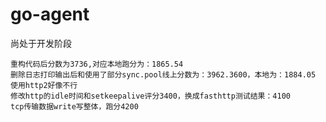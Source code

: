 
# go-agent

尚处于开发阶段


```
重构代码后分数为3736,对应本地跑分为：1865.54
删除日志打印输出后和使用了部分sync.pool线上分数为：3962.3600，本地为：1884.05
使用http2好像不行
修改http的idle时间和setkeepalive评分3400，换成fasthttp测试结果：4100
tcp传输数据write写整体，跑分4200
```

